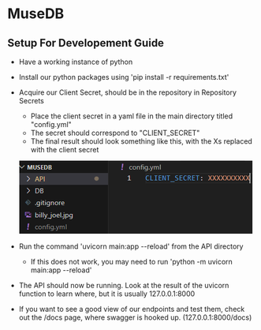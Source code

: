 # MuseDB
## Setup For Developement Guide
- Have a working instance of python
- Install our python packages using 'pip install -r requirements.txt'
- Acquire our Client Secret, should be in the repository in Repository Secrets
    - Place the client secret in a yaml file in the main directory titled "config.yml"
    - The secret should correspond to "CLIENT_SECRET"
    - The final result should look something like this, with the Xs replaced with the client secret

    ![Alt text](setupYAML.png)
- Run the command 'uvicorn main:app --reload' from the API directory
    - If this does not work, you may need to run 'python -m uvicorn main:app --reload'
- The API should now be running. Look at the result of the uvicorn function to learn where, but it is usually 127.0.0.1:8000
- If you want to see a good view of our endpoints and test them, check out the /docs page, where swagger is hooked up. (127.0.0.1:8000/docs)
